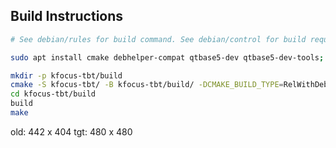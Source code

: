 ## Build Instructions

```bash
# See debian/rules for build command. See debian/control for build requirements.

sudo apt install cmake debhelper-compat qtbase5-dev qtbase5-dev-tools;

mkdir -p kfocus-tbt/build
cmake -S kfocus-tbt/ -B kfocus-tbt/build/ -DCMAKE_BUILD_TYPE=RelWithDebInfo
cd kfocus-tbt/build
build
make
```

old: 442 x 404
tgt: 480 x 480


